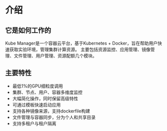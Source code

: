 # 介绍

## 它是如何工作的
Kube Manager是一个容器云平台，基于Kubernetes + Docker，旨在帮助用户快速获取实验环境，管理集群计算资源。
主要包括资源监控、应用管理、镜像管理、文件管理、用户管理、资源配额几个模块。

## 主要特性
- 最低1%的GPU细粒度调用
- 集群、节点、用户、容器多维度监控
- 大幅简化操作，同时保留高级特性
- 可通过模板快速启动应用
- 支持各种镜像来源，支持dockerfile构建
- 文件管理与容器同步，分为个人和共享目录
- 支持多租户与租户隔离

